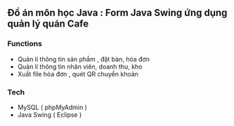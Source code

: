 
## Đồ án môn học Java : Form Java Swing ứng dụng quản lý quán Cafe 


### Functions

- Quản lí thông tin sản phẩm , đặt bàn, hóa đơn
- Quản lí thông tin nhân viên, doanh thu, kho  
- Xuất file hóa đơn , quét QR chuyển khoản



### Tech

- MySQL ( phpMyAdmin )
- Java Swing ( Eclipse )


